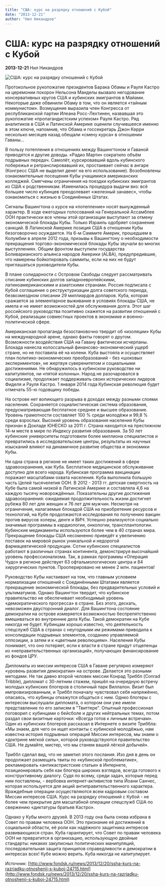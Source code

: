 ```yaml
---
title: "США: курс на разрядку отношений с Кубой"
date: "2013-12-21"
author: "Нил Никандров"
---
```


# США: курс на разрядку отношений с Кубой

**2013-12-21** Нил Никандров

![США: курс на разрядку отношений с Кубой](http://theurbanintellectualdotcom.files.wordpress.com/2013/12/pb-131210-obama-castro-nj-03-photoblog600.jpg?w=600&h=372&crop=1)

Протокольное рукопожатие президентов Барака Обамы и Рауля Кастро на церемонии похорон Нельсона Манделы вызвало негодование консервативных кругов США и кубинских эмигрантов в Майами. Некоторые даже обвинили Обаму в том, что он является «тайным коммунистом». Возмущение выразила член Конгресса от республиканской партии Илеана Росс-Лехтинен, назвавшая это рукопожатие «пропагандистским успехом» Рауля Кастро. Ряд аналитиков в США и Латинской Америке оценили случившееся именно в этом ключе, напомнив, что Обама и госсекретарь Джон Керри несколько месяцев назад обещали «смену курса» в отношении Гаваны...

В пользу потепления в отношениях между Вашингтоном и Гаваной приводятся и другие доводы. «Радио Марти» сократило объём подрывных передач. Самолёт, курсировавший вдоль кубинского побережья и ретранслировавший их, простаивает сейчас в ангаре (Конгресс США не выделил денег на его использование). Возобновлены ознакомительные посещения Кубы учащимися американских колледжей. Смягчены ограничения на поездки кубинских эмигрантов из США к родственникам. Изменилась процедура выдачи виз: всё большее число кубинцев преодолевает «железный занавес», чтобы ознакомиться с жизнью в Соединённых Штатах.

Сигналы Вашингтона о курсе на «потепление» носят вынужденный характер. В ходе ежегодных голосований на Генеральной Ассамблее ООН практически все члены этой организации выступают за отмену экономической блокады Кубы. Только Израиль одобряет сохранение санкций. В Латинской Америке позиция США в отношении Кубы безоговорочно осуждается. На 6-м Саммите Америк, прошедшем в Колумбии в апреле 2012 года, призывы к Вашингтону о необходимости прекращения торгово-экономической блокады Кубы звучали во многих выступлениях. Общим фронтом выступили государства Боливарианского альянса народов Америки (ALBA), предупредившие, что намерены бойкотировать саммиты, если на них не будут приглашаться руководители Кубы.

В плане солидарности с Островом Свободы следует рассматривать списание кубинских долгов западноевропейскими, латиноамериканскими и азиатскими странами. Россия подписала с Кубой соглашение о реструктуризации долга советского периода, безвозмездном списании 29 миллиардов долларов. Куба, которая сражается за элементарное выживание в условиях блокады США, не имела и не имеет возможностей для обслуживания долга. Этот шаг российского руководства позитивно скажется на развитии отношений с Кубой, реализации совместных проектов в экономике и военно-политической сфере.

Американская пропаганда безостановочно твердит об «изоляции» Кубы на международной арене, однако факты говорят о другом. Возможности воздействия США на Гавану фактически исчерпаны. Блокада нанесла колоссальный финансово-экономический ущерб стране, но не поставила её на колени. Куба выстояла и осуществляет план политико-экономических преобразований - без «шоковых экспериментов», не жертвуя суверенитетом и социальными достижениями. Не обнаружилось в кубинском руководстве ни капитулянтов, ни «пятой колонны». Народ не разочаровался в социализме, продолжает поддерживать своих исторических лидеров Фиделя и Рауля Кастро. 1 января 2014 года Кубинская революция будет отмечать 55-ю годовщину победы.

На острове нет вопиющего разрыва в доходах между разными слоями населения. Сохраняется социалистическая система образования, предусматривающая бесплатное среднее и высшее образование. Уровень грамотности составляет 100 % среди молодёжи и 99,8 % среди взрослых. Высокий уровень образования населения Кубы признан в Докладе ЮНЕСКО за 2011 г. Страна находится на престижном 14-м месте в мире по Индексу развития образования. За 50 лет кубинские университеты подготовили более миллиона специалистов и превратились в исследовательские центры, результаты их научных изысканий влияют на динамичное развитие общества и экономики Кубы.

Ни одна страна в регионе не имеет таких достижений в сфере здравоохранения, как Куба. Бесплатное медицинское обслуживание доступно для всего народа. Кубинская программа вакцинации поражает масштабами охвата населения. Куба выполнила большую часть Целей тысячелетия ООН. В 2012 - 2013 гг. детская смертность на Кубе была самой низкой в Латинской Америке и составляла 4,6 на каждую тысячу новорождённых. Показательны другие достижения здравоохранения: ожидаемая продолжительность жизни достигнет рубежа 80 лет для женщин и 76 лет для мужчин. Несмотря на ограничения, налагаемые блокадой США на приобретение ресурсов и технологий, на Кубе продолжаются исследования по получению вакцин против вирусов холеры, денге и ВИЧ. Успешно реализуются социально значимые программы в кардиологии, онкологии, трансплантологии. Кубинские медикаменты используются более чем в 40 странах мира. Прекращение блокады США несомненно приведёт к увеличению поставок на мировой рынок уникальной и недорогой фармацевтической продукции. Сотни кубинских специалистов работают в различных странах континента, демонстрируя высочайший уровень профессионализма. Так, в рамках программы «Операция Чудо» в регионе действует 63 офтальмологических центра и 84 хирургических пунктов. Прооперировано не менее 2 млн. пациентов!

Руководство Кубы настаивает на том, что главным условием нормализации отношений с Соединёнными Штатами является прекращение экономической блокады, без предварительных условий и ультиматумов. Однако Вашингтон твердит, что кубинское правительство не обеспечивает необходимый уровень «демократического прогресса» в стране. Без этого, дескать, невозможен двусторонний диалог. Для Вашингтона состояние демократии на острове измеряется возможностью беспрепятственно вмешиваться во внутренние дела Кубы. Такой демократии на Кубе никогда не будет. Кубинцам хорошо известно, что деятельность спецслужб США в странах с неугодными им режимами приводила к консолидации подрывных элементов, созданию управляемой оппозиции, а затем и к «цветным революциям». Населения Кубы понимает, что оно потеряет, если к власти в стране придут отщепенцы из «неправительственных организаций», получающих финансирование из фондов ЦРУ.

Дипломаты из миссии интересов США в Гаване регулярно измеряют «уровень развития демократии» на острове. Делается это разными методами. Не так давно второй человек миссии Конрад Триббл (Conrad Tribble), дипломат с 30-летним стажем, пришёл на очередную встречу молодых кубинских блогеров в столичный парк Виллалон. Визит был импровизированным, и Триббл поначалу чувствовал себя напряжённо, опасаясь, что кубинцы откажутся общаться с ним. Однко блогеры с интересом выслушали дипломата, о котором они уже имели представление по его записям в "Твиттере". Опытный профессионал поговорил с кубинцами о бейсболе и других нейтральных темах, потом раздал свои визитные карточки: «Всегда готов к личным встречам». Один из кубинских блогеров рассказал в Интернете о визите Триббла: «Мы знаем, для чего он ищет контакты с кубинской молодёжью, нам известна история подрывных операций Миссии интересов, мы знаем о «доктрине мягкой силы», которой руководствуются правительство США. Не думайте, мистер, что мы станем вашей лёгкой добычей».

Триббл сделал вид, что не заметил этого послания. Изо дня в день он продолжает размещать твиты по «кубинской проблематике», рекламировать «антикастристские статьи» в Интернете, позиционировать себя как блогера широких взглядов, всегда готового к конструктивному диалогу. Судя по всему, среди задач, которые перед ним поставлены, - вербовка интернет-активистов типа Йоани Санчес, которая используется для акций антиправительственного характера. Враждебные операции осуществляются всем кадровым составом Миссии интересов США. Курс на разрядку отношений с Кубой - не более чем прикрытие для масштабной операции спецслужб США по свержению «диктатуры братьев Кастро».

Однако у Кубы много друзей. В 2013 году она была снова избрана в Совет по правам человека ООН. Это признание её достижений в социальной области, её роли как надёжного защитника интересов развивающихся стран. Куба гарантирует, что Совет по правам человека ООН не превратится в организацию, использующую двойные стандарты: никаких закулисных политических манипуляций, последовательная защита принципов справедливости и демократии в интересах всех! Кубе можно верить. Куба никогда не капитулирует.

Источник: [http://www.fondsk.ru/news/2013/12/20/ssha-kurs-na-razrjadku-otnoshenij-s-kuboj-24715.html](http://www.fondsk.ru/news/2013/12/20/ssha-kurs-na-razrjadku-otnoshenij-s-kuboj-24715.html)